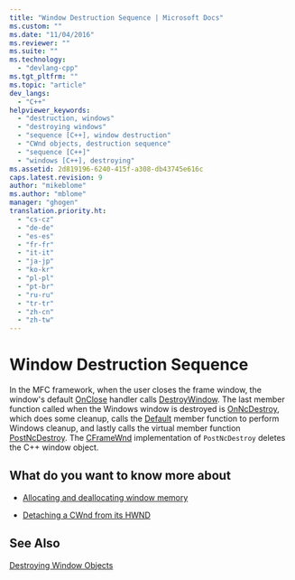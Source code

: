 ```yaml
---
title: "Window Destruction Sequence | Microsoft Docs"
ms.custom: ""
ms.date: "11/04/2016"
ms.reviewer: ""
ms.suite: ""
ms.technology: 
  - "devlang-cpp"
ms.tgt_pltfrm: ""
ms.topic: "article"
dev_langs: 
  - "C++"
helpviewer_keywords: 
  - "destruction, windows"
  - "destroying windows"
  - "sequence [C++], window destruction"
  - "CWnd objects, destruction sequence"
  - "sequence [C++]"
  - "windows [C++], destroying"
ms.assetid: 2d819196-6240-415f-a308-db43745e616c
caps.latest.revision: 9
author: "mikeblome"
ms.author: "mblome"
manager: "ghogen"
translation.priority.ht: 
  - "cs-cz"
  - "de-de"
  - "es-es"
  - "fr-fr"
  - "it-it"
  - "ja-jp"
  - "ko-kr"
  - "pl-pl"
  - "pt-br"
  - "ru-ru"
  - "tr-tr"
  - "zh-cn"
  - "zh-tw"
---
```

# Window Destruction Sequence
In the MFC framework, when the user closes the frame window, the window's default [OnClose](../mfc/reference/cwnd-class.md#cwnd__onclose) handler calls [DestroyWindow](../mfc/reference/cwnd-class.md#cwnd__destroywindow). The last member function called when the Windows window is destroyed is [OnNcDestroy](../mfc/reference/cwnd-class.md#cwnd__onncdestroy), which does some cleanup, calls the [Default](../mfc/reference/cwnd-class.md#cwnd__default) member function to perform Windows cleanup, and lastly calls the virtual member function [PostNcDestroy](../mfc/reference/cwnd-class.md#cwnd__postncdestroy). The [CFrameWnd](../mfc/reference/cframewnd-class.md) implementation of `PostNcDestroy` deletes the C++ window object.  
  
## What do you want to know more about  
  
-   [Allocating and deallocating window memory](../mfc/allocating-and-deallocating-window-memory.md)  
  
-   [Detaching a CWnd from its HWND](../mfc/detaching-a-cwnd-from-its-hwnd.md)  
  
## See Also  
 [Destroying Window Objects](../mfc/destroying-window-objects.md)


